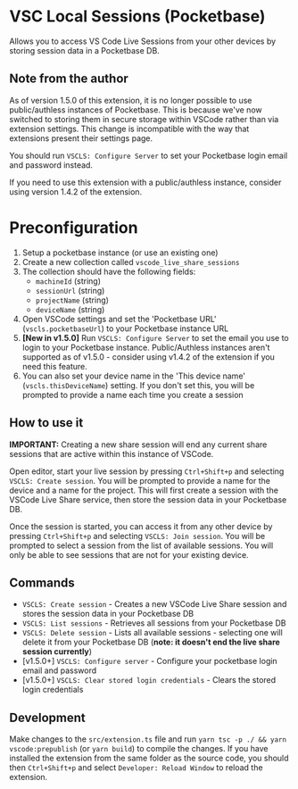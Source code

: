 # VSC Local Sessions (Pocketbase)

Allows you to access VS Code Live Sessions from your other devices by storing session data in a Pocketbase DB.

## Note from the author

As of version 1.5.0 of this extension, it is no longer possible to use public/authless instances of Pocketbase.
This is because we've now switched to storing them in secure storage within VSCode rather than via extension settings.
This change is incompatible with the way that extensions present their settings page.

You should run `VSCLS: Configure Server` to set your Pocketbase login email and password instead.

If you need to use this extension with a public/authless instance, consider using version 1.4.2 of the extension.

# Preconfiguration

 1. Setup a pocketbase instance (or use an existing one)
 2. Create a new collection called `vscode_live_share_sessions`
 3. The collection should have the following fields:
    - `machineId` (string)
    - `sessionUrl` (string)
    - `projectName` (string)
    - `deviceName` (string)
 4. Open VSCode settings and set the 'Pocketbase URL' (`vscls.pocketbaseUrl`) to your Pocketbase instance URL
 5. **[New in v1.5.0]** Run `VSCLS: Configure Server` to set the email you use to login to your Pocketbase instance. Public/Authless instances aren't supported as of v1.5.0 - consider using v1.4.2 of the extension if you need this feature.
 6. You can also set your device name in the 'This device name' (`vscls.thisDeviceName`) setting. If you don't set this, you will be prompted to provide a name each time you create a session

## How to use it

**IMPORTANT:** Creating a new share session will end any current share sessions that are active within this instance of VSCode.

Open editor, start your live session by pressing `Ctrl+Shift+p` and selecting `VSCLS: Create session`. You will be prompted to provide a name for the device and a name for the project.
This will first create a session with the VSCode Live Share service, then store the session data in your Pocketbase DB.

Once the session is started, you can access it from any other device by pressing `Ctrl+Shift+p` and selecting `VSCLS: Join session`. You will be prompted to select a session from the list of available sessions. You will only be able to see sessions that are not for your existing device.

## Commands

* `VSCLS: Create session` - Creates a new VSCode Live Share session and stores the session data in your Pocketbase DB
* `VSCLS: List sessions` - Retrieves all sessions from your Pocketbase DB
* `VSCLS: Delete session` - Lists all available sessions - selecting one will delete it from your Pocketbase DB (**note: it doesn't end the live share session currently**)
* [v1.5.0+] `VSCLS: Configure server` - Configure your pocketbase login email and password
* [v1.5.0+] `VSCLS: Clear stored login credentials` - Clears the stored login credentials

## Development

Make changes to the `src/extension.ts` file and run `yarn tsc -p ./ && yarn vscode:prepublish` (or `yarn build`) to compile the changes. If you have installed the extension from the same folder as the source code, you should then `Ctrl+Shift+p` and select `Developer: Reload Window` to reload the extension.